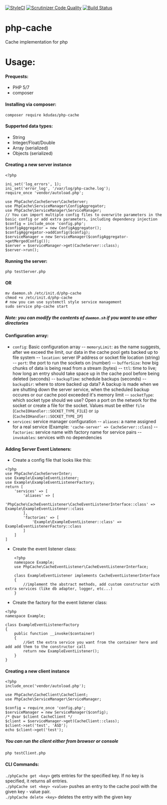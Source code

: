 [![StyleCI](https://github.styleci.io/repos/135454839/shield?branch=master)](https://github.styleci.io/repos/135454839) [![Scrutinizer Code Quality](https://scrutinizer-ci.com/g/dude920228/php-cache/badges/quality-score.png?b=master)](https://scrutinizer-ci.com/g/dude920228/php-cache/?branch=master) [![Build Status](https://scrutinizer-ci.com/g/dude920228/php-cache/badges/build.png?b=master)](https://scrutinizer-ci.com/g/dude920228/php-cache/build-status/master)
# php-cache
Cache implementation for php

# Usage:
#### Prequests:
- PHP 5/7
- composer
#### Installing via composer:
```
composer require kdudas/php-cache
```
#### Supperted data types:
- String
- Integer/Float/Double
- Array (serialized)
- Objects (serialized)
#### Creating a new server instance
```
<?php

ini_set('log_errors', 1);
ini_set('error_log', '/var/log/php-cache.log');
require_once 'vendor/autoload.php';

use PhpCache\CacheServer\CacheServer;
use PhpCache\ServiceManager\ConfigAggregator;
use PhpCache\ServiceManager\ServiceManager;
// You can import multiple config files to overwrite parameters in the basic config or add extra parameters, including dependency injection
$config = include_once 'config.php';
$configAggregator = new ConfigAggregator();
$configAggregator->addConfig($config);
$serviceManager = new ServiceManager($configAggregator->getMergedConfig());
$server = $serviceManager->get(CacheServer::class);
$server->run();
```
#### Running the server:
```
php testServer.php
```
#### OR
```
mv daemon.sh /etc/init.d/php-cache
chmod +x /etc/init.d/php-cache
# now you can use systemctl style service management
sudo service php-cache start
```
##### Note: you can modify the contents of `daemon.sh` if you want to use other directories
#### Configuration array:
- `config`: Basic configuration array
-- `memoryLimit`: as the name suggests, after we exceed the limit, our data in the cache pool gets backed up to file system
-- `location`: server IP address or socket file location (string)
-- `port`: the port to run the sockets on (number)
-- `bufferSize`: how big chunks of data is being read from a stream (bytes)
-- `ttl`: time to live; how long an entry should take space up in the cache pool before being deleted (seconds)
-- `backupTime`: schedule backups (seconds)
-- `backupDir`: where to store backed up data? A backup is made when we are shutting down the server service, when the scheduled backup occures or our cache pool exceeded it's memory limit
-- `socketType`: which socket type should we use? Open a port on the network for the socket or create a file for the socket. Values must be either `file` (`CacheIOHandler::SOCKET_TYPE_FILE`) or `ip` (`CacheIOHandler::SOCKET_TYPE_IP`)
- `services`: service manager configuration
-- `aliases`: a name assigned for a real service (Example: `'cache-server' => CacheServer::class`)
-- `factories`: service name with factory name for service pairs
-- `invokables`: services with no dependencies
#### Adding Server Event Listeners:
- Create a config file that looks like this: 
```
<?php
use PhpCache\CacheServerInter;
use Example\ExampleEventListener;
use Example\ExampleEventListenerFactory;
return [
    'services' => [
        'aliases' => [
            'PhpCache\CacheEventListener\CacheEventListenerInterface::class' => Example\ExampleEventListener::class
        ],
        'factories' => [
            'Example\ExampleEventListener::class' => ExampleEventListenerFactory::class
        ]
    ]
]
```
- Create the event listener class:
```
    <?php
    namespace Example;
    use PhpCache\CacheEventListener\CacheEventListenerInterface;
    
    class ExampleEventListener implements CacheEventListenerInterface
    {
        //implement the abstract methods, add custom constructor with extra services (like db adapter, logger, etc...)
    }
```
- Create the factory for the event listener class:
```
<?php
namespace Example;

class ExampleEventListenerFactory
{
    public function __invoke($container)
    {
        //Get the extra service you want from the container here and add add them to the constructor call
        return new ExampleEventListener();
    }
}
```

#### Creating a new client instance
```
<?php
include_once('vendor/autoload.php');

use PhpCache\CacheClient\CacheClient;
use PhpCache\ServiceManager\ServiceManager;

$config = require_once 'config.php';
$serviceManager = new ServiceManager($config);
/* @var $client CacheClient */
$client = $serviceManager->get(CacheClient::class);
$client->set('test', 'ASD');
echo $client->get('test');
```
##### You can run the client either from browser or console
```
php testClient.php
```
#### CLI Commands:
`./phpCache get <key>` gets entries for the specified key. If no key is specified, it returns all entries.  
`./phpCache set <key> <value>` pushes an entry to the cache pool with the given key - value pair.  
`./phpCache delete <key>` deletes the entry with the given key